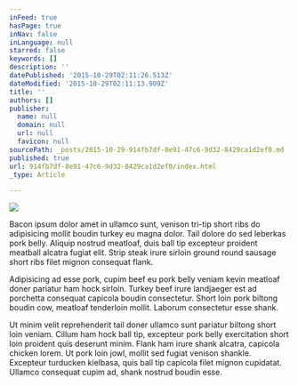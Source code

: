 ```yaml
---
inFeed: true
hasPage: true
inNav: false
inLanguage: null
starred: false
keywords: []
description: ''
datePublished: '2015-10-29T02:11:26.513Z'
dateModified: '2015-10-29T02:11:13.909Z'
title: ''
authors: []
publisher:
  name: null
  domain: null
  url: null
  favicon: null
sourcePath: _posts/2015-10-29-914fb7df-8e91-47c6-9d32-8429ca1d2ef0.md
published: true
url: 914fb7df-8e91-47c6-9d32-8429ca1d2ef0/index.html
_type: Article

---
```

![](https://the-grid-user-content.s3-us-west-2.amazonaws.com/955049d3-8851-493a-ae81-c98744471219.jpg)

Bacon ipsum dolor amet in ullamco sunt, venison tri-tip short ribs do adipisicing mollit boudin turkey eu magna dolor. Tail dolore do sed leberkas pork belly. Aliquip nostrud meatloaf, duis ball tip excepteur proident meatball alcatra fugiat elit. Strip steak irure sirloin ground round sausage short ribs filet mignon consequat flank.

Adipisicing ad esse pork, cupim beef eu pork belly veniam kevin meatloaf doner pariatur ham hock sirloin. Turkey beef irure landjaeger est ad porchetta consequat capicola boudin consectetur. Short loin pork biltong boudin cow, meatloaf tenderloin mollit. Laborum consectetur esse shank.

Ut minim velit reprehenderit tail doner ullamco sunt pariatur biltong short loin veniam. Cillum ham hock ball tip, excepteur pork belly exercitation short loin proident quis deserunt minim. Flank ham irure shank alcatra, capicola chicken lorem. Ut pork loin jowl, mollit sed fugiat venison shankle. Excepteur turducken kielbasa, quis ball tip capicola filet mignon cupidatat. Ullamco consequat cupim ad, shank nostrud boudin esse.